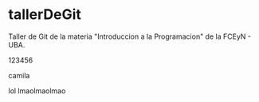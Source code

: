 # tallerDeGit

Taller de Git de la materia "Introduccion a la Programacion" de la FCEyN - UBA.

123456

camila

lol
lmaolmaolmao